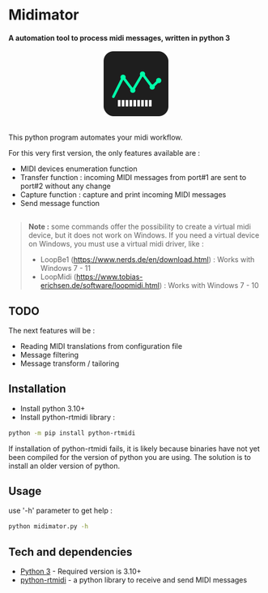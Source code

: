 # Midimator
#### A automation tool to process midi messages, written in python 3

<p align="middle">
	<img src="res/midimator_128x128.png"/>
</p>

##

This python program automates your midi workflow.

For this very first version, the only features available are :
- MIDI devices enumeration function
- Transfer function : incoming MIDI messages from port#1 are sent to port#2 without any change
- Capture function : capture and print incoming MIDI messages
- Send message function

##
> **Note :**
> some commands offer the possibility to create a virtual midi device, but it does not work on Windows.
> If you need a virtual device on Windows, you must use a virtual midi driver, like :
> - LoopBe1 (https://www.nerds.de/en/download.html) : Works with Windows 7 - 11
> - LoopMidi (https://www.tobias-erichsen.de/software/loopmidi.html) : Works with Windows 7 - 10

## TODO
The next features will be :
- Reading MIDI translations from configuration file
- Message filtering
- Message transform / tailoring

## Installation
- Install python 3.10+
- Install python-rtmidi library :
```sh
python -m pip install python-rtmidi
```
If installation of python-rtmidi fails, it is likely because binaries have not yet been compiled for the version of python you are using. The solution is to install an older version of python.

## Usage
use '-h' parameter to get help :
```sh
python midimator.py -h
```

## Tech and dependencies
- [Python 3] - Required version is 3.10+
- [python-rtmidi] - a python library to receive and send MIDI messages


[//]: # (These are reference links used in the body of this note and get stripped out when the markdown processor does its job. There is no need to format nicely because it shouldn't be seen. Thanks SO - http://stackoverflow.com/questions/4823468/store-comments-in-markdown-syntax)

  [python 3]: <https://www.python.org/about/>
  [python-rtmidi]: <https://pypi.org/project/python-rtmidi/>
  